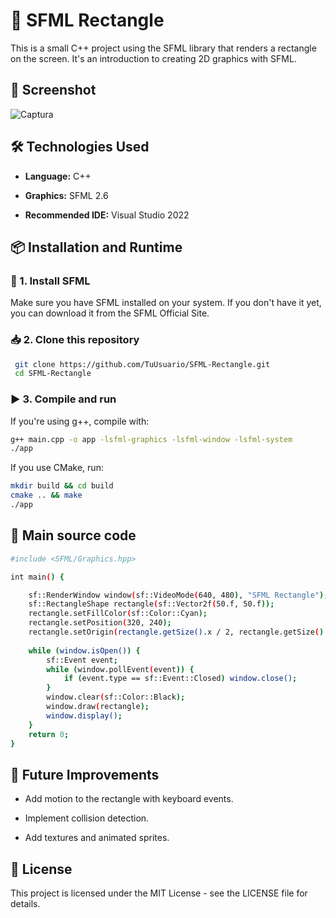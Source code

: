 # 🎨 SFML Rectangle

This is a small C++ project using the SFML library that renders a rectangle on the screen. It's an introduction to creating 2D graphics with SFML.

## 📸 Screenshot

![Captura](https://github.com/user-attachments/assets/eb583551-31a3-4aa6-9538-d018765b4f0f)

## 🛠️ Technologies Used

- **Language:** C++

- **Graphics:** SFML 2.6

- **Recommended IDE:** Visual Studio 2022

## 📦 Installation and Runtime

### 🔧 1. Install SFML

Make sure you have SFML installed on your system. If you don't have it yet, you can download it from the SFML Official Site.

### 📥 2. Clone this repository
```sh
 git clone https://github.com/TuUsuario/SFML-Rectangle.git
 cd SFML-Rectangle
```

### ▶️ 3. Compile and run

If you're using g++, compile with:
```sh
g++ main.cpp -o app -lsfml-graphics -lsfml-window -lsfml-system
./app
```

If you use CMake, run:
```sh
mkdir build && cd build
cmake .. && make
./app
```

## 📜 Main source code

```sh
#include <SFML/Graphics.hpp>

int main() {

    sf::RenderWindow window(sf::VideoMode(640, 480), "SFML Rectangle");
    sf::RectangleShape rectangle(sf::Vector2f(50.f, 50.f));
    rectangle.setFillColor(sf::Color::Cyan);
    rectangle.setPosition(320, 240);
    rectangle.setOrigin(rectangle.getSize().x / 2, rectangle.getSize().y / 2);
    
    while (window.isOpen()) {
        sf::Event event;
        while (window.pollEvent(event)) {
            if (event.type == sf::Event::Closed) window.close();
        }
        window.clear(sf::Color::Black);
        window.draw(rectangle);
        window.display();
    }
    return 0;
}
```
## 🚀 Future Improvements

- Add motion to the rectangle with keyboard events.

- Implement collision detection.

- Add textures and animated sprites.


## 📄 License

This project is licensed under the MIT License - see the LICENSE file for details.

